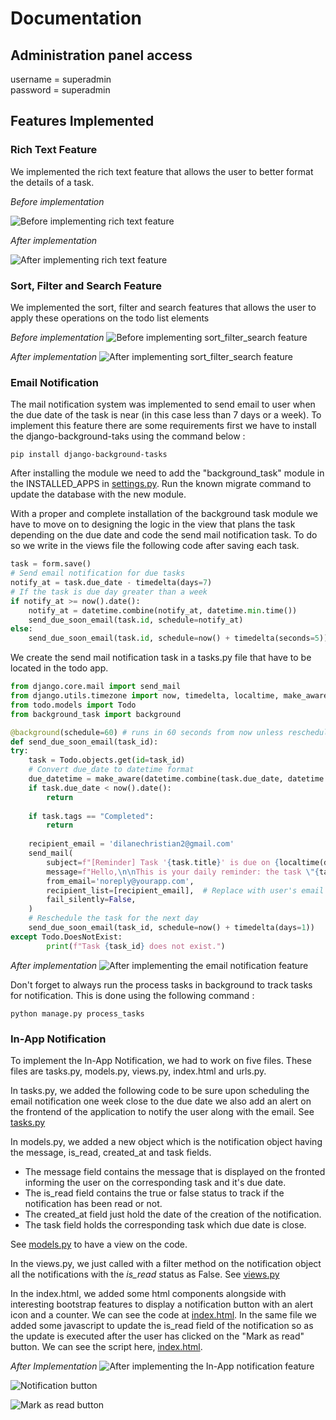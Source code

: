 # Documentation

## Administration panel access

username = superadmin \
password = superadmin

## Features Implemented

### Rich Text Feature

We implemented the rich text feature that allows the user to better format the details of a task.

*Before implementation*

![Before implementing rich text feature](resources/img1.png)

*After implementation*

![After implementing rich text feature](resources/img2.png)

### Sort, Filter and Search Feature

We implemented the sort, filter and search features that allows the user to apply these operations on the todo list elements

*Before implementation*
![Before implementing sort_filter_search feature](resources/img3.png)

*After implementation*
![After implementing sort_filter_search feature](resources/img4.png)

### Email Notification

The mail notification system was implemented to send email to user when the due date of the task is near (in this case less than 7 days or a week). To implement this feature there are some requirements first we have to install the django-background-taks using the command below :

`pip install django-background-tasks`

After installing the module we need to add the "background_task" module in the INSTALLED_APPS in [settings.py](/todo_site/todo_site/settings.py#L41-L42). Run the known migrate command to update the database with the new module.

With a proper and complete installation of the background task module we have to move on to designing the logic in the view that plans the task depending on the due date and code the send mail notification task. To do so we write in the views file the following code after saving each task.

```python
task = form.save()
# Send email notification for due tasks
notify_at = task.due_date - timedelta(days=7)
# If the task is due day greater than a week
if notify_at >= now().date():
    notify_at = datetime.combine(notify_at, datetime.min.time())
    send_due_soon_email(task.id, schedule=notify_at)
else:
    send_due_soon_email(task.id, schedule=now() + timedelta(seconds=5))          
```

We create the send mail notification task in a tasks.py file that have to be located in the todo app.

```python
from django.core.mail import send_mail
from django.utils.timezone import now, timedelta, localtime, make_aware, datetime
from todo.models import Todo
from background_task import background

@background(schedule=60) # runs in 60 seconds from now unless rescheduled
def send_due_soon_email(task_id):
try:
    task = Todo.objects.get(id=task_id)
    # Convert due_date to datetime format
    due_datetime = make_aware(datetime.combine(task.due_date, datetime.min.time()))
    if task.due_date < now().date():
        return
    
    if task.tags == "Completed":
        return
    
    recipient_email = 'dilanechristian2@gmail.com'
    send_mail(
        subject=f"[Reminder] Task '{task.title}' is due on {localtime(due_datetime).strftime('%d %b %Y')}",
        message=f"Hello,\n\nThis is your daily reminder: the task \"{task.title}\" is due on {localtime(due_datetime).strftime('%A, %d %B %Y at %I:%M %p')}.\n\nStay focused!",
        from_email='noreply@yourapp.com',
        recipient_list=[recipient_email],  # Replace with user's email
        fail_silently=False,
    )
    # Reschedule the task for the next day
    send_due_soon_email(task_id, schedule=now() + timedelta(days=1))
except Todo.DoesNotExist:
        print(f"Task {task_id} does not exist.")
```

*After implementation*
![After implementing the email notification feature](resources/img5.png)

Don't forget to always run the process tasks in background to track tasks for notification. This is done using the following command :

`python manage.py process_tasks`

### In-App Notification

To implement the In-App Notification, we had to work on five files. These files are tasks.py, models.py, views.py, index.html and urls.py.

In tasks.py, we added the following code to be sure upon scheduling the email notification one week close to the due date we also add an alert on the frontend of the application to notify the user along with the email. See [tasks.py](/todo_site/todo/tasks.py#L26-L30)

In models.py, we added a new object which is the notification object having the message, is_read, created_at and task fields.

- The message field contains the message that is displayed on the fronted informing the user on the corresponding task and it's due date.
- The is_read field contains the true or false status to track if the notification has been read or not.
- The created_at field just hold the date of the creation of the notification.
- The task field holds the corresponding task which due date is close.

See [models.py](/todo_site/todo/models.py#L68-L76) to have a view on the code.

In the views.py, we just called with a filter method on the notification object all the notifications with the *is_read* status as False. See [views.py](/todo_site/todo/views.py#L114-L115)

In the index.html, we added some html components alongside with interesting bootstrap features to display a notification button with an alert icon and a counter. We can see the code at [index.html](/todo_site/todo/templates/todo/index.html#L133-L154). In the same file we added some javascript to update the is_read field of the notification so as the update is executed after the user has clicked on the "Mark as read" button. We can see the script here, [index.html](/todo_site/todo/templates/todo/index.html#L289-L319).

*After Implementation*
![After implementing the In-App notification feature](/resources/img6.png)

![Notification button](/resources/img7.png)

![Mark as read button](/resources/img8.png)